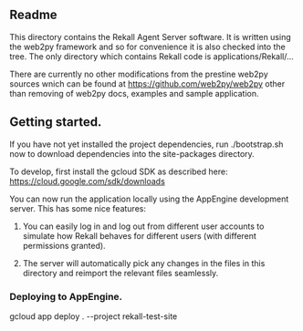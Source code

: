 ## Readme

This directory contains the Rekall Agent Server software. It is written using
the web2py framework and so for convenience it is also checked into the
tree. The only directory which contains Rekall code is applications/Rekall/...

There are currently no other modifications from the prestine web2py sources
wnich can be found at https://github.com/web2py/web2py other than removing of
web2py docs, examples and sample application.


## Getting started.

If you have not yet installed the project dependencies, run
./bootstrap.sh now to download dependencies into the site-packages
directory.

To develop, first install the gcloud SDK as described here:
https://cloud.google.com/sdk/downloads

You can now run the application locally using the AppEngine
development server. This has some nice features:

1) You can easily log in and log out from different user accounts to
   simulate how Rekall behaves for different users (with different permissions granted).

2) The server will automatically pick any changes in the files in this
   directory and reimport the relevant files seamlessly.


### Deploying to AppEngine.

gcloud app deploy . --project rekall-test-site
